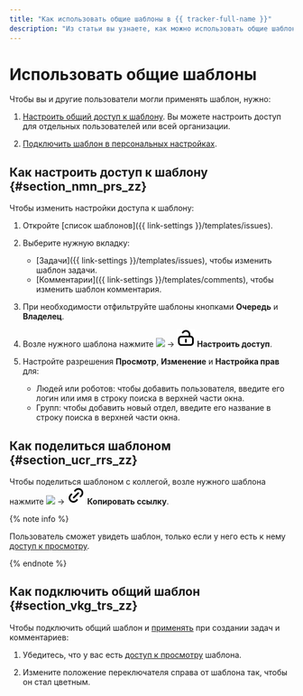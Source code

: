 ```yaml
---
title: "Как использовать общие шаблоны в {{ tracker-full-name }}"
description: "Из статьи вы узнаете, как можно использовать общие шаблоны." 
---
```


# Использовать общие шаблоны

Чтобы вы и другие пользователи могли применять шаблон, нужно:

1. [Настроить общий доступ к шаблону](share-template.md#section_nmn_prs_zz). Вы можете настроить доступ для отдельных пользователей или всей организации.

1. [Подключить шаблон в персональных настройках](share-template.md#section_vkg_trs_zz).

## Как настроить доступ к шаблону {#section_nmn_prs_zz}

Чтобы изменить настройки доступа к шаблону:

1. Откройте [список шаблонов]({{ link-settings }}/templates/issues).

1. Выберите нужную вкладку:
    - [Задачи]({{ link-settings }}/templates/issues), чтобы изменить шаблон задачи.
    - [Комментарии]({{ link-settings }}/templates/comments), чтобы изменить шаблон комментария.

1. При необходимости отфильтруйте шаблоны кнопками **Очередь** и **Владелец**.

1. Возле нужного шаблона нажмите ![](../../_assets/tracker/svg/actions.svg) → ![](../../_assets/tracker/svg/unblock.svg) **Настроить доступ**.

1. Настройте разрешения **Просмотр**, **Изменение** и **Настройка прав** для:
    - Людей или роботов: чтобы добавить пользователя, введите его логин или имя в строку поиска в верхней части окна.
    - Групп: чтобы добавить новый отдел, введите его название в строку поиска в верхней части окна.


## Как поделиться шаблоном {#section_ucr_rrs_zz}

Чтобы поделиться шаблоном с коллегой, возле нужного шаблона нажмите ![](../../_assets/tracker/svg/actions.svg) → ![](../../_assets/tracker/svg/link.svg) **Копировать ссылку**.

{% note info %}

Пользователь сможет увидеть шаблон, только если у него есть к нему [доступ к просмотру](#section_nmn_prs_zz).

{% endnote %}

## Как подключить общий шаблон {#section_vkg_trs_zz}

Чтобы подключить общий шаблон и [применять](create-ticket.md#avto-template) при создании задач и комментариев:

1. Убедитесь, что у вас есть [доступ к просмотру](#section_nmn_prs_zz) шаблона.

1. Измените положение переключателя справа от шаблона так, чтобы он стал цветным.
